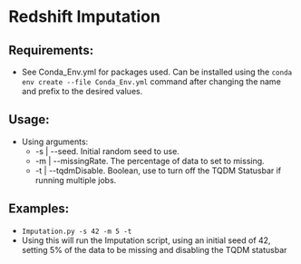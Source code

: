 # Redshift Imputation

## Requirements:
* See Conda_Env.yml for packages used. Can be installed using the `conda env create --file Conda_Env.yml` command after changing the name and prefix to the desired values.

## Usage:
* Using arguments:
  * -s | --seed. Initial random seed to use. 
  * -m | --missingRate. The percentage of data to set to missing. 
  * -t | --tqdmDisable. Boolean, use to turn off the TQDM Statusbar if running multiple jobs. 
 
 ## Examples:
 * `Imputation.py -s 42 -m 5 -t`
  * Using this will run the Imputation script, using an initial seed of 42, setting 5% of the data to be missing and disabling the TQDM statusbar
